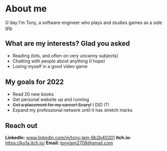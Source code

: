 # About me
G'day I'm Tony, a software engineer who plays and studies games as a side gig.

## What are my interests? Glad you asked
- Reading (lots, and often on very uncanny subjects)
- Chatting with people about anything (I hope)
- Losing myself in a good video game


## My goals for 2022 
- Read 20 new books
- Get personal website up and running
- ~~Get a placement for my career! Scary!~~ I DID IT!
- Expand my professional network until it has stretch marks


## Reach out 
**LinkedIn:** www.linkedin.com/in/tony-lam-6b2b40201
**Itch.io:** https://ku1a.itch.io/
**Email:** tonylam2708@gmail.com
<!---
ku1a/ku1a is a ✨ special ✨ repository because its `README.md` (this file) appears on your GitHub profile.
You can click the Preview link to take a look at your changes.
--->
